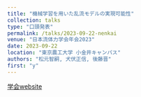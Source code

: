 ```yaml
---
title: "機械学習を用いた乱流モデルの実現可能性"
collection: talks
type: "口頭発表"
permalink: /talks/2023-09-22-nenkai
venue: "日本流体力学会年会2023"
date: 2023-09-22
location: "東京農工大学 小金井キャンパス"
authors: "松元智嗣, 犬伏正信, 後藤晋"
first: "y"
---
```

<a href="https://www2.nagare.or.jp/nenkai2023/" target="_blank" rel="noopener noreferrer">学会website</a>
